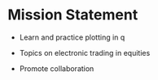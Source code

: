 # Mission Statement

- <p class="nowrap" markdown="1"><i class="fas fa-graduation-cap"></i> Learn and practice plotting in q</p>
- <p class="nowrap" markdown="1"><i class="far fa-handshake"></i> Topics on electronic trading in equities</p>
- <p markdown="1"><i class="fas fa-users"></i> Promote collaboration</p>

